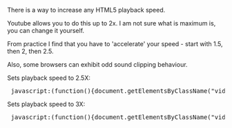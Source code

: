 There is a way to increase any HTML5 playback speed.

Youtube allows you to do this up to 2x.
I am not sure what is maximum is, you can change it yourself.

From practice I find that you have to 'accelerate' your speed - start with 1.5, then 2, then 2.5.

Also, some browsers can exhibit odd sound clipping behaviour.

Sets playback speed to 2.5X:
<pre> javascript:(function(){document.getElementsByClassName("video-stream html5-main-video")[0].playbackRate = 2.5})(); </pre>


Sets playback speed to 3X:
<pre> javascript:(function(){document.getElementsByClassName("video-stream html5-main-video")[0].playbackRate = 3.0})();</pre>

